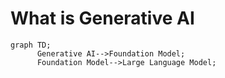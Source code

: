 # What is Generative AI

```mermaid
graph TD;
      Generative AI-->Foundation Model;
      Foundation Model-->Large Language Model;
```
